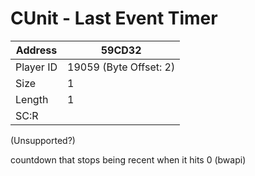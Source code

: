 #  CUnit - Last Event Timer
Address   | 59CD32
----------|-------------
Player ID | 19059 (Byte Offset: 2)
Size 	  | 1
Length 	  | 1
SC:R      | 

(Unsupported?)

countdown that stops being recent when it hits 0 (bwapi)
